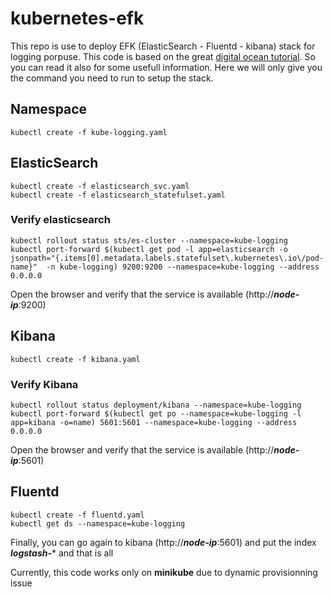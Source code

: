 # kubernetes-efk
This repo is use to deploy EFK (ElasticSearch - Fluentd - kibana) stack for logging porpuse.
This code is based on the great [digital ocean tutorial](https://www.digitalocean.com/community/tutorials/how-to-set-up-an-elasticsearch-fluentd-and-kibana-efk-logging-stack-on-kubernetes). So you can read it also for some usefull information.
Here we will only give you the command you need to run to setup the stack.
## Namespace

    kubectl create -f kube-logging.yaml

## ElasticSearch

    kubectl create -f elasticsearch_svc.yaml
    kubectl create -f elasticsearch_statefulset.yaml
    
### Verify elasticsearch

    kubectl rollout status sts/es-cluster --namespace=kube-logging
    kubectl port-forward $(kubectl get pod -l app=elasticsearch -o jsonpath="{.items[0].metadata.labels.statefulset\.kubernetes\.io\/pod-name}"  -n kube-logging) 9200:9200 --namespace=kube-logging --address 0.0.0.0
  
Open the browser and verify that the service is available (http://***node-ip***:9200)

## Kibana

    kubectl create -f kibana.yaml
    
### Verify Kibana

    kubectl rollout status deployment/kibana --namespace=kube-logging
    kubectl port-forward $(kubectl get po --namespace=kube-logging -l app=kibana -o=name) 5601:5601 --namespace=kube-logging --address 0.0.0.0
    
Open the browser and verify that the service is available (http://***node-ip***:5601)

## Fluentd

    kubectl create -f fluentd.yaml
    kubectl get ds --namespace=kube-logging
  
Finally, you can go again to kibana (http://***node-ip***:5601)  and put the index ***logstash-**** and that is all

Currently, this code works only on **minikube** due to dynamic provisionning issue
